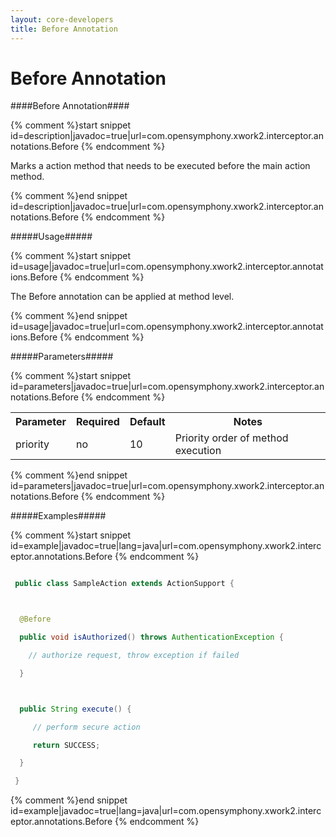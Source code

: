 ```yaml
---
layout: core-developers
title: Before Annotation
---
```


# Before Annotation

####Before Annotation####



{% comment %}start snippet id=description|javadoc=true|url=com.opensymphony.xwork2.interceptor.annotations.Before {% endcomment %}
<p> Marks a action method that needs to be executed before the main action method.</p>
{% comment %}end snippet id=description|javadoc=true|url=com.opensymphony.xwork2.interceptor.annotations.Before {% endcomment %}

#####Usage#####



{% comment %}start snippet id=usage|javadoc=true|url=com.opensymphony.xwork2.interceptor.annotations.Before {% endcomment %}
<p> The Before annotation can be applied at method level.
</p>
{% comment %}end snippet id=usage|javadoc=true|url=com.opensymphony.xwork2.interceptor.annotations.Before {% endcomment %}

#####Parameters#####



{% comment %}start snippet id=parameters|javadoc=true|url=com.opensymphony.xwork2.interceptor.annotations.Before {% endcomment %}
<p> <table class='confluenceTable' summary=''>
 <tr>
 <th class='confluenceTh'> Parameter </th>
 <th class='confluenceTh'> Required </th>
 <th class='confluenceTh'> Default </th>
 <th class='confluenceTh'> Notes </th>
 </tr>
 <tr>
 <td class='confluenceTd'>priority</td>
 <td class='confluenceTd'>no</td>
 <td class='confluenceTd'>10</td>
 <td class='confluenceTd'>Priority order of method execution</td>
 </tr>
 </table></p>
{% comment %}end snippet id=parameters|javadoc=true|url=com.opensymphony.xwork2.interceptor.annotations.Before {% endcomment %}

#####Examples#####



{% comment %}start snippet id=example|javadoc=true|lang=java|url=com.opensymphony.xwork2.interceptor.annotations.Before {% endcomment %}

```java
 public class SampleAction extends ActionSupport {

  @Before
  public void isAuthorized() throws AuthenticationException {
    // authorize request, throw exception if failed
  }

  public String execute() {
     // perform secure action
     return SUCCESS;
  }
 }
```

{% comment %}end snippet id=example|javadoc=true|lang=java|url=com.opensymphony.xwork2.interceptor.annotations.Before {% endcomment %}
